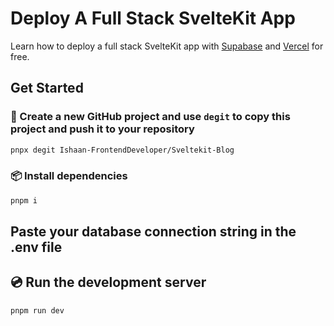 # Deploy A Full Stack SvelteKit App

Learn how to deploy a full stack SvelteKit app with [Supabase](https://supabase.com/) and [Vercel](https://vercel.com/) for free.

## Get Started

### 💾 Create a new GitHub project and use `degit` to copy this project and push it to your repository

```sh
pnpx degit Ishaan-FrontendDeveloper/Sveltekit-Blog
```

### 📦️ Install dependencies

```sh
pnpm i
```
## Paste your database connection string in the .env file

## 💿️ Run the development server

```sh
pnpm run dev
```


